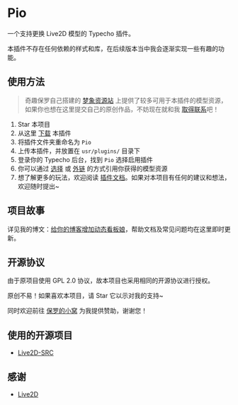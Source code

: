 # Pio

一个支持更换 Live2D 模型的 Typecho 插件。

本插件不存在任何依赖的样式和库，在后续版本当中我会逐渐实现一些有趣的功能。

## 使用方法

> 奇趣保罗自己搭建的 [梦象资源站](https://mx-model.ga) 上提供了较多可用于本插件的模型资源，如果你也想在这里提交自己的原创作品，不妨现在就和我 [取得联系](https://paul.ren)吧！

1. Star 本项目
2. 从这里 [下载](https://github.com/Dreamer-Paul/Pio/archive/master.zip) 本插件
3. 将插件文件夹重命名为 `Pio`
4. 上传本插件，并放置在 `usr/plugins/` 目录下
5. 登录你的 Typecho 后台，找到 `Pio` 选择启用插件
6. 你可以通过 [选择](https://docs.paul.ren/pio/#/?id=选择模型) 或 [外链](https://docs.paul.ren/pio/#/?id=选择外链模型) 的方式引用你获得的模型资源
7. 想了解更多的玩法，欢迎阅读 [插件文档](https://docs.paul.ren/pio)。如果对本项目有任何的建议和想法，欢迎随时提出~

## 项目故事

详见我的博文：[给你的博客增加动态看板娘](https://paugram.com/coding/add-poster-girl-with-plugin.html)，帮助文档及常见问题均在这里即时更新。

## 开源协议

由于原项目使用 GPL 2.0 协议，故本项目也采用相同的开源协议进行授权。

原创不易！如果喜欢本项目，请 Star 它以示对我的支持~

同时欢迎前往 [保罗的小窝](https://paul.ren/donate) 为我提供赞助，谢谢您！

## 使用的开源项目

 - [Live2D-SRC](https://github.com/journey-ad/live2d_src)

## 感谢

 - [Live2D](https://www.live2d.com)